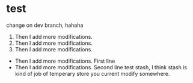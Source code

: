 # test
change on dev branch, hahaha




1. Then I add more modifications.
2. Then I add more modifications.
3. Then I add more modifications.
- Then I add more modifications. First line
- Then I add more modifications. Second line
test stash, I think stash is kind of job of temperary store you current modify somewhere.
